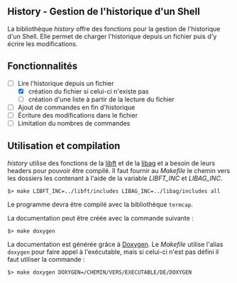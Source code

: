 History - Gestion de l'historique d'un Shell
------------------------------------

La bibliothèque _history_ offre des fonctions pour la gestion de l'historique d'un Shell. Elle permet de charger l'historique depuis un fichier puis d'y écrire les modifications.

## Fonctionnalités

- [ ] Lire l'historique depuis un fichier
	+ [x] création du fichier si celui-ci n'existe pas
	+ [ ] création d'une liste à partir de la lecture du fichier
- [ ] Ajout de commandes en fin d'historique
- [ ] Écriture des modifications dans le fichier
- [ ] Limitation du nombres de commandes

## Utilisation et compilation

_history_ utilise des fonctions de la [libft][] et de la [libag][] et a besoin de leurs headers pour pouvoir être compilé. Il faut fournir au _Makefile_ le chemin vers les dossiers les contenant à l'aide de la variable *LIBFT_INC* et *LIBAG_INC*.

	$> make LIBFT_INC=../libft/includes LIBAG_INC=../libag/includes all

Le programme devra être compilé avec la bibliothèque `termcap`.

La documentation peut être créée avec la commande suivante :

	$> make doxygen

La documentation est générée grâce à [Doxygen][]. Le _Makefile_ utilise l'alias `doxygen` pour faire appel à l'exécutable, mais si celui-ci n'est pas défini il faut utiliser la commande :

	$> make doxygen DOXYGEN=/CHEMIN/VERS/EXECUTABLE/DE/DOXYGEN

[libft]: https://github.com/aguerin42/libft.git
[libag]: https://github.com/aguerin42/libag.git
[Doxygen]: https://github.com/doxygen/doxygen
